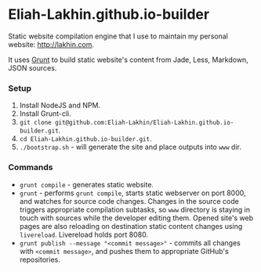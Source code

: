 Eliah-Lakhin.github.io-builder
================================

Static website compilation engine that I use to maintain my personal website:
http://lakhin.com.

It uses [Grunt](http://gruntjs.com/) to build static website's content from
Jade, Less, Markdown, JSON sources.

### Setup

1. Install NodeJS and NPM.
2. Install Grunt-cli.
3. `git clone git@github.com:Eliah-Lakhin/Eliah-Lakhin.github.io-builder.git`.
4. `cd Eliah-Lakhin.github.io-builder.git`.
5. `./bootstrap.sh` - will generate the site and place outputs into `www` dir.


### Commands

 * `grunt compile` - generates static website.
 * `grunt` - performs `grunt compile`, starts static webserver on port 8000, and
   watches for source code changes. Changes in the source code triggers
   appropriate compilation subtasks, so `www` directory is staying in touch with
   sources while the developer editing them. Opened site's web pages are also
   reloading on destination static content changes using `livereload`.
   Livereload holds port 8080.
 * `grunt publish --message "<commit message>"` - commits all changes with
   `<commit message>`, and pushes them to appropriate GitHub's repositories.
